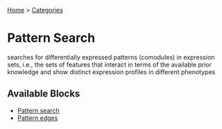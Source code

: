 
[Home](../../../index.html) > [Categories](../../index.html)
# Pattern Search

 searches for differentially expressed patterns (comodules) in expression sets, i.e., the sets of features that interact in terms of the available prior knowledge and show distinct expression profiles in different phenotypes

## Available Blocks

* [Pattern search](pattern_search.html)
* [Pattern edges](pattern_edges.html)

